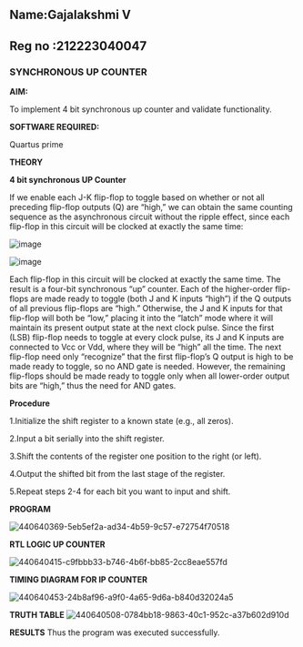 ## Name:Gajalakshmi V
## Reg no :212223040047

### SYNCHRONOUS UP COUNTER

**AIM:**

To implement 4 bit synchronous up counter and validate functionality.

**SOFTWARE REQUIRED:**

Quartus prime

**THEORY**

**4 bit synchronous UP Counter**

If we enable each J-K flip-flop to toggle based on whether or not all preceding flip-flop outputs (Q) are “high,” we can obtain the same counting sequence as the asynchronous circuit without the ripple effect, since each flip-flop in this circuit will be clocked at exactly the same time:

![image](https://github.com/naavaneetha/SYNCHRONOUS-UP-COUNTER/assets/154305477/d5db3fa0-e413-404c-b80e-b2f39d82e7e8)


![image](https://github.com/naavaneetha/SYNCHRONOUS-UP-COUNTER/assets/154305477/52cb61eb-d04b-442d-810c-31185a68410b)

Each flip-flop in this circuit will be clocked at exactly the same time.
The result is a four-bit synchronous “up” counter. Each of the higher-order flip-flops are made ready to toggle (both J and K inputs “high”) if the Q outputs of all previous flip-flops are “high.”
Otherwise, the J and K inputs for that flip-flop will both be “low,” placing it into the “latch” mode where it will maintain its present output state at the next clock pulse.
Since the first (LSB) flip-flop needs to toggle at every clock pulse, its J and K inputs are connected to Vcc or Vdd, where they will be “high” all the time.
The next flip-flop need only “recognize” that the first flip-flop’s Q output is high to be made ready to toggle, so no AND gate is needed.
However, the remaining flip-flops should be made ready to toggle only when all lower-order output bits are “high,” thus the need for AND gates.

**Procedure**

1.Initialize the shift register to a known state (e.g., all zeros).

2.Input a bit serially into the shift register.

3.Shift the contents of the register one position to the right (or left).

4.Output the shifted bit from the last stage of the register.

5.Repeat steps 2-4 for each bit you want to input and shift.

**PROGRAM**

![440640369-5eb5ef2a-ad34-4b59-9c57-e72754f70518](https://github.com/user-attachments/assets/795c357e-f7f4-42f6-81ea-ee9323873277)


**RTL LOGIC UP COUNTER**

![440640415-c9fbbb33-b746-4b6f-bb85-2cc8eae557fd](https://github.com/user-attachments/assets/325db886-9e9e-41cd-af43-cf80615d04d1)


**TIMING DIAGRAM FOR IP COUNTER**

![440640453-24b8af96-a9f0-4a65-9d6a-b840d32024a5](https://github.com/user-attachments/assets/f619714a-a7a2-43b7-844b-977d4b268657)


**TRUTH TABLE**
![440640508-0784bb18-9863-40c1-952c-a37b602d910d](https://github.com/user-attachments/assets/5f51db37-e8b5-4b73-afee-1520067bec08)



**RESULTS**
Thus the program was executed successfully.
